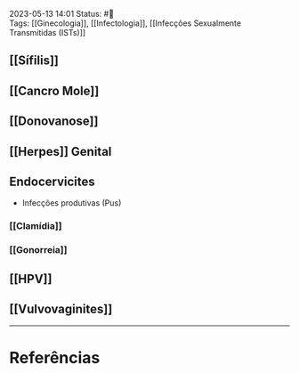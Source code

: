 2023-05-13 14:01
Status: #🌱  
Tags: [[Ginecologia]], [[Infectologia]], [[Infecções Sexualmente Transmitidas (ISTs)]]
<br/>
## [[Sífilis]]
## [[Cancro Mole]]
## [[Donovanose]]
## [[Herpes]] Genital
## Endocervicites
- Infecções produtivas (Pus)
### [[Clamídia]]
### [[Gonorreia]]
## [[HPV]]
## [[Vulvovaginites]]
____
# Referências


